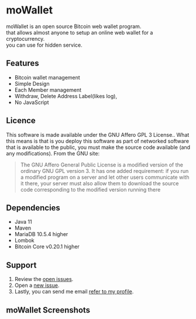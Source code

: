 moWallet
========
moWallet is an open source Bitcoin web wallet program.<br>
that allows almost anyone to setup an online web wallet for a cryptocurrency.<br>
you can use for hidden service.

## Features
- Bitcoin wallet management
- Simple Design
- Each Member management
- Withdraw, Delete Address Label(likes log),
- No JavaScript

## Licence
This software is made available under the GNU Affero GPL 3 License.. What this means is that is you deploy this software as part of networked software that is available to the public, you must make the source code available (and any modifications).
From the GNU site:
> The GNU Affero General Public License is a modified version of the ordinary GNU GPL version 3. It has one added requirement: if you run a modified program on a server and let other users communicate with it there, your server must also allow them to download the source code corresponding to the modified version running there

## Dependencies
- Java 11
- Maven
- MariaDB 10.5.4 higher
- Lombok
- Bitcoin Core v0.20.1 higher

## Support
 1. Review the [open issues](https://github.com/uhwGhGFaJd/moWallet/issues).
 2. Open a [new issue](https://github.com/uhwGhGFaJd/moWallet/issues/new).
 3. Lastly, you can send me email [refer to my profile](https://github.com/uhwGhGFaJd).
 
 
 ## moWallet Screenshots